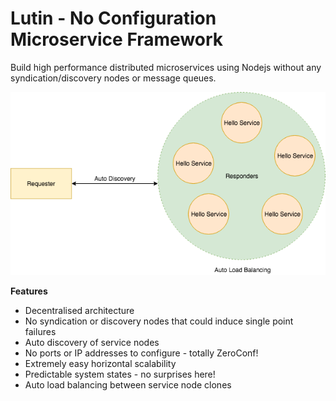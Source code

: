 # Lutin - No Configuration Microservice Framework

Build high performance distributed microservices using Nodejs without any syndication/discovery nodes or message queues. 

![Intro image](https://github.com/vsaravind007/Lutin/blob/master/intro.png)

**Features**
- Decentralised architecture
- No syndication or discovery nodes that could induce single point failures
- Auto discovery of service nodes
- No ports or IP addresses to configure - totally ZeroConf!
- Extremely easy horizontal scalability
- Predictable system states - no surprises here!
- Auto load balancing between service node clones
